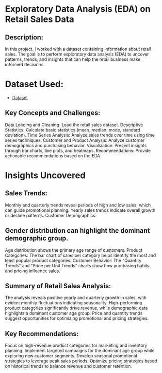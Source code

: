 # Exploratory Data Analysis (EDA) on Retail Sales Data

## Description:
In this project, I worked with a dataset containing information about retail sales. The goal is
to perform exploratory data analysis (EDA) to uncover patterns, trends, and insights that can
help the retail business make informed decisions.

# Dataset Used:
- <a href="https://github.com/Paschal-lee/Exploratory-Data-Analysis-on-Retail-Sales/blob/main/retail_sales_dataset.csv">Dataset</a>

## Key Concepts and Challenges:
Data Loading and Cleaning: Load the retail sales dataset.
Descriptive Statistics: Calculate basic statistics (mean, median, mode, standard deviation).
Time Series Analysis: Analyze sales trends over time using time series techniques.
Customer and Product Analysis: Analyze customer demographics and purchasing behavior.
Visualization: Present insights through bar charts, line plots, and heatmaps.
Recommendations: Provide actionable recommendations based on the EDA

# Insights Uncovered

## Sales Trends:
Monthly and quarterly trends reveal periods of high and low sales, which can guide promotional planning.
Yearly sales trends indicate overall growth or decline patterns.
Customer Demographics:

## Gender distribution can highlight the dominant demographic group.
Age distribution shows the primary age range of customers.
Product Categories:
The bar chart of sales per category helps identify the most and least popular product categories.
Customer Behavior:
The "Quantity Trends" and "Price per Unit Trends" charts show how purchasing habits and pricing influence sales.

## Summary of Retail Sales Analysis:
The analysis reveals positive yearly and quarterly growth in sales, with evident monthly fluctuations indicating seasonality. High-performing product categories significantly drive revenue, while demographic data highlights a dominant customer age group. Price and quantity trends suggest opportunities for optimizing promotional and pricing strategies.

## Key Recommendations:
Focus on high-revenue product categories for marketing and inventory planning.
Implement targeted campaigns for the dominant age group while exploring new customer segments.
Develop seasonal promotional strategies to leverage peak sales periods.
Optimize pricing strategies based on historical trends to balance revenue and customer retention.
